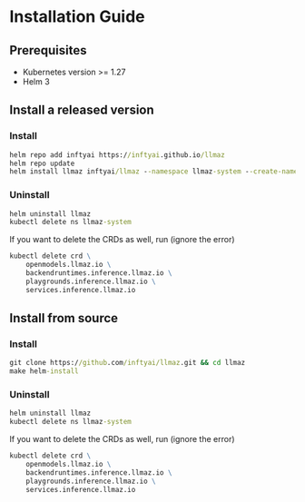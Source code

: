 # Installation Guide

## Prerequisites

* Kubernetes version >= 1.27
* Helm 3

## Install a released version

### Install

```cmd
helm repo add inftyai https://inftyai.github.io/llmaz
helm repo update
helm install llmaz inftyai/llmaz --namespace llmaz-system --create-namespace --version 0.0.2
```

### Uninstall

```cmd
helm uninstall llmaz
kubectl delete ns llmaz-system
```

If you want to delete the CRDs as well, run (ignore the error)
```cmd
kubectl delete crd \
    openmodels.llmaz.io \
    backendruntimes.inference.llmaz.io \
    playgrounds.inference.llmaz.io \
    services.inference.llmaz.io
```

## Install from source

### Install

```cmd
git clone https://github.com/inftyai/llmaz.git && cd llmaz
make helm-install
```

### Uninstall

```cmd
helm uninstall llmaz
kubectl delete ns llmaz-system
```

If you want to delete the CRDs as well, run (ignore the error)
```cmd
kubectl delete crd \
    openmodels.llmaz.io \
    backendruntimes.inference.llmaz.io \
    playgrounds.inference.llmaz.io \
    services.inference.llmaz.io
```
